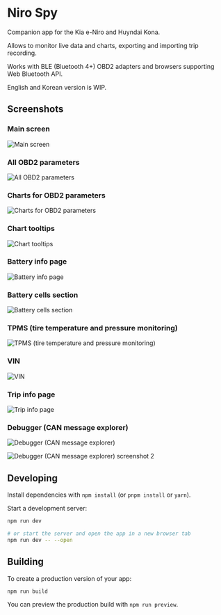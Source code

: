 # Niro Spy

Companion app for the Kia e-Niro and Huyndai Kona.

Allows to monitor live data and charts, exporting and importing trip recording.

Works with BLE (Bluetooth 4+) OBD2 adapters and browsers supporting Web Bluetooth API.

English and Korean version is WIP.

## Screenshots

### Main screen

![Main screen](screenshots/screenshot_0000.png)

### All OBD2 parameters

![All OBD2 parameters](screenshots/screenshot_0001.png)

### Charts for OBD2 parameters

![Charts for OBD2 parameters](screenshots/screenshot_0002.png)

### Chart tooltips

![Chart tooltips](screenshots/screenshot_0003.png)

### Battery info page

![Battery info page](screenshots/screenshot_0004.png)

### Battery cells section

![Battery cells section](screenshots/screenshot_0005.png)

### TPMS (tire temperature and pressure monitoring)

![TPMS (tire temperature and pressure monitoring)](screenshots/screenshot_0006.png)

### VIN

![VIN](screenshots/screenshot_0007.png)

### Trip info page

![Trip info page](screenshots/screenshot_0008.png)

### Debugger (CAN message explorer)

![Debugger (CAN message explorer)](screenshots/screenshot_0009.png)

![Debugger (CAN message explorer) screenshot 2](screenshots/screenshot_0010.png)

## Developing

Install dependencies with `npm install` (or `pnpm install` or `yarn`).

Start a development server:

```bash
npm run dev

# or start the server and open the app in a new browser tab
npm run dev -- --open
```

## Building

To create a production version of your app:

```bash
npm run build
```

You can preview the production build with `npm run preview`.

